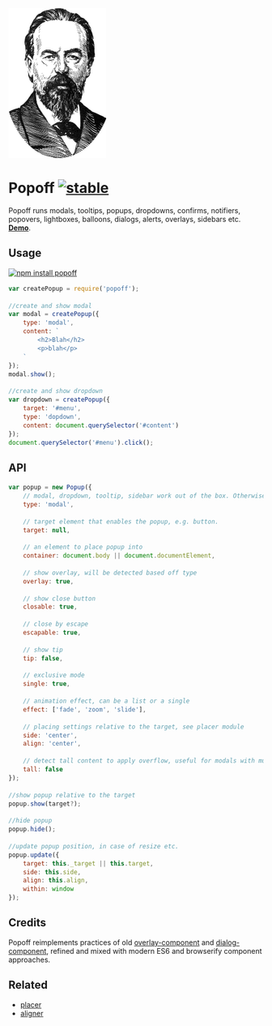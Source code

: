 [![Popov](https://raw.githubusercontent.com/dfcreative/popoff/master/popoff.png "Popov")](https://en.wikipedia.org/wiki/Alexander_Stepanovich_Popov)

# Popoff [![stable](http://badges.github.io/stability-badges/dist/stable.svg)](http://github.com/badges/stability-badges)

Popoff runs modals, tooltips, popups, dropdowns, confirms, notifiers, popovers, lightboxes, balloons, dialogs, alerts, overlays, sidebars etc. **[Demo](http://dfcreative.github.io/popoff/)**.

## Usage

[![npm install popoff](https://nodei.co/npm/popoff.png?mini=true)](https://npmjs.org/package/popoff/)


```js
var createPopup = require('popoff');

//create and show modal
var modal = createPopup({
	type: 'modal',
	content: `
		<h2>Blah</h2>
		<p>blah</p>
	`
});
modal.show();

//create and show dropdown
var dropdown = createPopup({
	target: '#menu',
	type: 'dopdown',
	content: document.querySelector('#content')
});
document.querySelector('#menu').click();
```

## API

```js
var popup = new Popup({
	// modal, dropdown, tooltip, sidebar work out of the box. Otherwise define custom options below.
	type: 'modal',

	// target element that enables the popup, e.g. button.
	target: null,

	// an element to place popup into
	container: document.body || document.documentElement,

	// show overlay, will be detected based off type
	overlay: true,

	// show close button
	closable: true,

	// close by escape
	escapable: true,

	// show tip
	tip: false,

	// exclusive mode
	single: true,

	// animation effect, can be a list or a single
	effect: ['fade', 'zoom', 'slide'],

	// placing settings relative to the target, see placer module
	side: 'center',
	align: 'center',

	// detect tall content to apply overflow, useful for modals with much of content
	tall: false
});

//show popup relative to the target
popup.show(target?);

//hide popup
popup.hide();

//update popup position, in case of resize etc.
popup.update({
	target: this._target || this.target,
	side: this.side,
	align: this.align,
	within: window
});
```

## Credits

Popoff reimplements practices of old [overlay-component](https://github.com/component/ovelay) and [dialog-component](https://github.com/component/dialog), refined and mixed with modern ES6 and browserify component approaches.

## Related

* [placer](https://github.com/dfcreative/placer)
* [aligner](https://github.com/dfcreative/aligner)